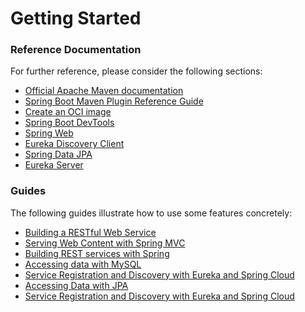 # Getting Started

### Reference Documentation
For further reference, please consider the following sections:

* [Official Apache Maven documentation](https://maven.apache.org/guides/index.html)
* [Spring Boot Maven Plugin Reference Guide](https://docs.spring.io/spring-boot/docs/2.6.7/maven-plugin/reference/html/)
* [Create an OCI image](https://docs.spring.io/spring-boot/docs/2.6.7/maven-plugin/reference/html/#build-image)
* [Spring Boot DevTools](https://docs.spring.io/spring-boot/docs/2.6.7/reference/htmlsingle/#using-boot-devtools)
* [Spring Web](https://docs.spring.io/spring-boot/docs/2.6.7/reference/htmlsingle/#boot-features-developing-web-applications)
* [Eureka Discovery Client](https://docs.spring.io/spring-cloud-netflix/docs/current/reference/html/#service-discovery-eureka-clients)
* [Spring Data JPA](https://docs.spring.io/spring-boot/docs/2.6.7/reference/htmlsingle/#boot-features-jpa-and-spring-data)
* [Eureka Server](https://docs.spring.io/spring-cloud-netflix/docs/current/reference/html/#spring-cloud-eureka-server)

### Guides
The following guides illustrate how to use some features concretely:

* [Building a RESTful Web Service](https://spring.io/guides/gs/rest-service/)
* [Serving Web Content with Spring MVC](https://spring.io/guides/gs/serving-web-content/)
* [Building REST services with Spring](https://spring.io/guides/tutorials/bookmarks/)
* [Accessing data with MySQL](https://spring.io/guides/gs/accessing-data-mysql/)
* [Service Registration and Discovery with Eureka and Spring Cloud](https://spring.io/guides/gs/service-registration-and-discovery/)
* [Accessing Data with JPA](https://spring.io/guides/gs/accessing-data-jpa/)
* [Service Registration and Discovery with Eureka and Spring Cloud](https://spring.io/guides/gs/service-registration-and-discovery/)


